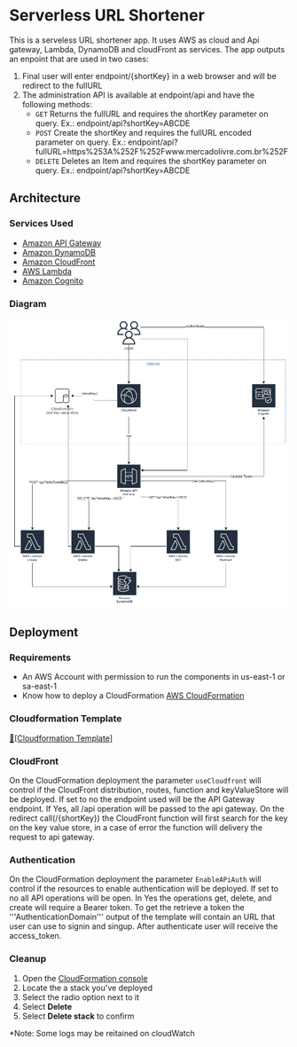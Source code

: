 # Serverless URL Shortener
This is a serveless URL shortener app. It uses AWS as cloud and Api gateway, Lambda, DynamoDB and cloudFront as services. 
The app outputs an enpoint that are used in two cases:

1. Final user will enter endpoint/{shortKey} in a web browser and will be redirect to the fullURL
1. The administration API is available at endpoint/api and have the following methods:
    - ```GET``` Returns the fullURL and requires the shortKey parameter on query. Ex.: endpoint/api?shortKey=ABCDE
    - ```POST``` Create the shortKey and requires the fullURL encoded parameter on query. Ex.: endpoint/api?fullURL=https%253A%252F%252Fwww.mercadolivre.com.br%252F
    - ```DELETE``` Deletes an Item and requires the shortKey parameter on query. Ex.: endpoint/api?shortKey=ABCDE

## Architecture 

### Services Used
* <a href="https://aws.amazon.com/api-gateway/" target="_blank">Amazon API Gateway</a>
* <a href="https://aws.amazon.com/dynamodb/" target="_bank">Amazon DynamoDB</a>
* <a href="https://aws.amazon.com/cloudfront/" target="_blank">Amazon CloudFront</a>
* <a href="https://aws.amazon.com/lambda/" target="_blank">AWS Lambda</a> 
* <a href="https://aws.amazon.com/cognito/" target="_blank">Amazon Cognito</a> 

### Diagram 
![architecture Diagram](./assets/shortURL.png)


## Deployment

### Requirements
* An AWS Account with permission to run the components in us-east-1 or sa-east-1
* Know how to deploy a CloudFormation <a href="https://aws.amazon.com/cloudformation/" target="_blank">AWS CloudFormation</a> 

### Cloudformation Template

 <a href="https://github.com/wjunior08/URLShortener/blob/main/urlShortener-template.yaml" target="_blank">📜[Cloudformation Template]</a> 

### CloudFront

On the CloudFormation deployment the parameter ```useCloudfront``` will control if the CloudFront distribution, routes, function and keyValueStore will be deployed. If set to no the endpoint used will be the API Gateway endpoint. 
If Yes, all /api operation will be passed to the api gateway. On the redirect call(/{shortKey}) the CloudFront function will first search for the key on the key value store, in a case of error the function will delivery the request to api gateway.

### Authentication  

On the CloudFormation deployment the parameter ```EnableAPiAuth``` will control if the resources to enable authentication will be deployed. If set to no all API operations will be open.
In Yes the operations get, delete, and create will require a Bearer token. To get the retrieve a token the '''AuthenticationDomain''' output of the template will contain an URL that user can use to signin and singup. After authenticate user will receive the access_token.


### Cleanup
1. Open the <a href="https://us-west-2.console.aws.amazon.com/cloudformation/home" target="_blank">CloudFormation console</a>
1. Locate the a stack you've deployed
1. Select the radio option next to it
1. Select **Delete**
1. Select **Delete stack** to confirm

*Note: Some logs may be reitained on cloudWatch
